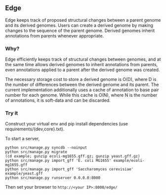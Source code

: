 
## Edge

Edge keeps track of proposed structural changes between a parent genome and its
derived genomes. Users can create a derived genome by making changes to the
sequence of the parent genome. Derived genomes inherit annotations from parents
whenever appropriate.


### Why?

Edge efficiently keeps track of structural changes between genomes, and at the
same time allows derived genomes to inherit annotations from parents, even
annotations applied to a parent after the derived genome was created.

The necessary storage cost to store a derived genome is O(D), where D is the
number of differences between the derived genome and its parent. The current
implementation additionally uses a cache of annotation to base pair number for
each genome. While this cache is O(N), where N is the number of annotations, it
is soft-data and can be discarded.


### Try it

Construct your virtual env and pip install dependencies (use
requirements/{dev,core}.txt).

To start a server,

```
python src/manage.py syncdb --noinput
python src/manage.py migrate
(cd example; gunzip ecoli-mg1655.gff.gz; gunzip yeast.gff.gz)
python src/manage.py import_gff 'E. coli MG1655' example/ecoli-mg1655.gff
python src/manage.py import_gff 'Saccharomyces cerevisiae' example/yeast.gff
python src/manage.py runserver 0.0.0.0:8000
```

Then set your browser to ```http://<your IP>:8000/edge/```

